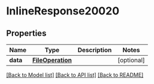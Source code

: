 # InlineResponse20020

## Properties
Name | Type | Description | Notes
------------ | ------------- | ------------- | -------------
**data** | [**FileOperation**](FileOperation.md) |  | [optional] 

[[Back to Model list]](../README.md#documentation-for-models) [[Back to API list]](../README.md#documentation-for-api-endpoints) [[Back to README]](../README.md)

